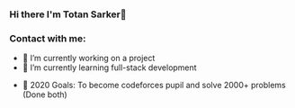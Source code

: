 ### Hi there I'm Totan Sarker👋

### Contact with me:



<!--
**totan2R/totan2R** is a ✨ _special_ ✨ repository because its `README.md` (this file) appears on your GitHub profile.
-->
- 🔭 I’m currently working on a project
- 🌱 I’m currently learning full-stack development
<!--
- 👯 I’m looking to collaborate on ...
- 🤔 I’m looking for help with ...
- 💬 Ask me about ...
- 📫 How to reach me: ...
- 😄 Pronouns: ...
- ⚡ Fun fact: ...
-->
- 🥅 2020 Goals: To become codeforces pupil and solve 2000+ problems (Done both)

